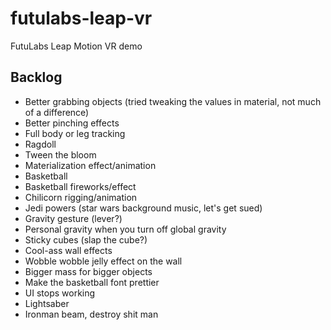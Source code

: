 # futulabs-leap-vr
FutuLabs Leap Motion VR demo

## Backlog
- Better grabbing objects (tried tweaking the values in material, not much of a difference)
- Better pinching effects
- Full body or leg tracking
- Ragdoll
- Tween the bloom
- Materialization effect/animation
- Basketball
- Basketball fireworks/effect
- Chilicorn rigging/animation
- Jedi powers (star wars background music, let's get sued)
- Gravity gesture (lever?)
- Personal gravity when you turn off global gravity
- Sticky cubes (slap the cube?)
- Cool-ass wall effects
- Wobble wobble jelly effect on the wall
- Bigger mass for bigger objects
- Make the basketball font prettier
- UI stops working
- Lightsaber
- Ironman beam, destroy shit man